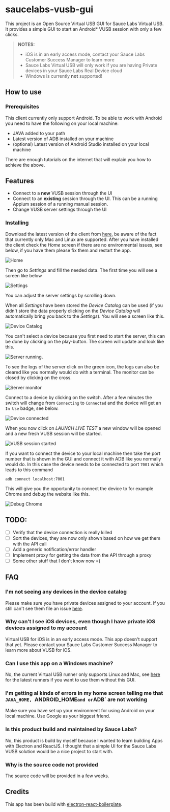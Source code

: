 # saucelabs-vusb-gui
This project is an Open Source Virtual USB GUI for Sauce Labs Virtual USB. It provides a simple GUI to start an Android* VUSB session with only a few clicks.

> **NOTES:**<br />
> - iOS is in an early access mode, contact your Sauce Labs Customer Success Manager to learn more
> - Sauce Labs Virtual USB will only work if you are having Private devices in your Sauce Labs Real Device cloud
> - Windows is currently **not** supported!

## How to use
### Prerequisites
This client currently only support Android. To be able to work with Android you need to have the following on your local machine:

- JAVA added to your path
- Latest version of ADB installed on your machine
- (optional) Latest version of Android Studio installed on your local machine

There are enough tutorials on the internet that will explain you how to achieve the above.

## Features
- Connect to a **new** VUSB session through the UI
- Connect to an **existing** session through the UI. This can be a running Appium session of a running manual session.
- Change VUSB server settings through the UI
 
### Installing
Download the latest version of the client from [here](https://github.com/wswebcreation/saucelabs-vusb-gui/releases), be aware of the fact that currently only Mac and Linux are supported.
After you have installed the client check the *Home* screen if there are no environmental issues, see below, if you have them please fix them and restart the app.

![Home](./assets/home.jpg)

Then go to *Settings* and fill the needed data. The first time you will see a screen like below

![Settings](./assets/settings.jpg)

You can adjust the server settings by scrolling down.

When all *Settings* have been stored the *Device Catalog* can be used (if you didn't store the data properly clicking on the *Device Catalog* will automatically bring you back to the *Settings*).
You will see a screen like this.

![Device Catalog](./assets/server-not-running.jpg)

You can't select a device because you first need to start the server, this can be done by clicking on the play-button. The screen will update and look like this.

![Server running](./assets/server-running.jpg).

To see the logs of the server click on the green icon, the logs can also be cleared like you normally would do with a terminal. 
The monitor can be closed by clicking on the cross.

![Server monitor](./assets/server-monitor.jpg)

Connect to a device by clicking on the switch. After a few minutes the switch will change from `Connecting` to `Connected` and the device will get an `In Use` badge, see below.

![Device connected](./assets/device-connected.jpg)

When you now click on *LAUNCH LIVE TEST* a new window will be opened and a new fresh VUSB session will be started.

![VUSB session started](./assets/device-open-session.jpg)

If you want to connect the device to your local machine then take the port number that is shown in the GUI and connect it with ADB like you normally would do.
In this case the device needs to be connected to port `7001` which leads to this command 

    adb connect localhost:7001

This will give you the opportunity to connect the device to for example Chrome and debug the website like this.

![Debug Chrome](./assets/device-connect-to-chrome.jpg) 

## TODO:
- [ ] Verify that the device connection is really killed
- [ ] Sort the devices, they are now only shown based on how we get them with the API call
- [ ] Add a generic notification/error handler
- [ ] Implement proxy for getting the data from the API through a proxy
- [ ] Some other stuff that I don't know now =)

## FAQ
### I'm not seeing any devices in the device catalog
Please make sure you have private devices assigned to your account. If you still can't see them file an issue [here](https://github.com/wswebcreation/saucelabs-vusb-gui/issues).

### Why can't I see iOS devices, even though I have private iOS devices assigned to my account
Virtual USB for iOS is in an early access mode. This app doesn't support that yet. Please contact your Sauce Labs Customer Success Manager to learn more about VUSB for iOS.

### Can I use this app on a Windows machine?
No, the current Virtual USB runner only supports Linux and Mac, see [here](https://wiki.saucelabs.com/display/DOCS/Android+Virtual+USB+Changelog) for the latest runners if you want to use them without this GUI.

### I'm getting al kinds of errors in my home screen telling me that `JAVA_HOME, `ANDROID_HOME` and or `ADB` are not working
Make sure you have set up your environment for using Android on your local machine. Use Google as your biggest friend.

### Is this product build and maintained by Sauce Labs?
No, this product is build by myself because I wanted to learn building Apps with Electron and ReactJS. I thought that a simple UI for the Sauce Labs VUSB solution would be a nice project to start with.

### Why is the source code not provided
The source code will be provided in a few weeks.

## Credits
This app has been build with [electron-react-boilerplate](https://github.com/electron-react-boilerplate/electron-react-boilerplate).
